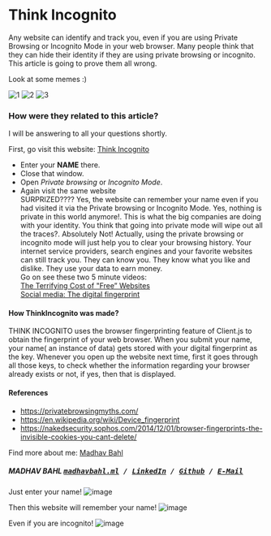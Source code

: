 # Think Incognito
Any website can identify and track you, even if you are using Private Browsing or Incognito Mode in your web browser. Many people think that they can hide their identity if they are using private browsing or incognito. 
This article is going to prove them all wrong.

Look at some memes :)

![1](https://user-images.githubusercontent.com/26179770/33140856-487cf53c-cfd7-11e7-91a3-032aeaf3eaac.jpg)
![2](https://user-images.githubusercontent.com/26179770/33140876-5e91ddce-cfd7-11e7-81f1-5ba5c22237fa.jpg)
![3](https://user-images.githubusercontent.com/26179770/33140878-60460c9e-cfd7-11e7-8e90-616b71c9cf55.jpg)

### How were they related to this article?
I will be answering to all your questions shortly.

First, go visit this website: <a href="https://think-incognito.herokuapp.com/">Think Incognito</a>
  * Enter your **NAME** there.
  * Close that window.
  * Open *Private browsing* or *Incognito Mode*.
  * Again visit the same website<br />
SURPRIZED????
Yes, the website can remember your name even if you had visited it via the Private browsing or Incognito Mode. Yes, nothing is private in this world anymore!. This is what the big companies are doing with your identity. You think that going into private mode will wipe out all the traces?. Absolutely Not! Actually, using the private browsing or incognito mode will just help you to clear your browsing history. Your internet service providers, search engines and your favorite websites can still track you. They can know you. They know what you like and dislike. They use your data to earn money.<br />
Go on see these two 5 minute videos:<br />
<a href="https://www.youtube.com/watch?v=5pFX2P7JLwA">The Terrifying Cost of "Free” Websites</a> <br />
<a href="https://www.youtube.com/watch?v=RpxHpQShVes">Social media: The digital fingerprint</a>

#### How ThinkIncognito was made?
THINK INCOGNITO uses the browser fingerprinting feature of Client.js to obtain the fingerprint of your web browser.
When you submit your name, your name( an instance of data) gets stored with your digital fingerprint as the key.
Whenever you open up the website next time, first it goes through all those keys, to check whether the information regarding your browser already exists or not, if yes, then that is displayed.

#### References
 * https://privatebrowsingmyths.com/
 * https://en.wikipedia.org/wiki/Device_fingerprint
 * https://nakedsecurity.sophos.com/2014/12/01/browser-fingerprints-the-invisible-cookies-you-cant-delete/

Find more about me: <a href="../MyWrites/Myself.md">Madhav Bahl</a> <br />
##### MADHAV BAHL <kbd>[madhavbahl.ml](http://madhavbahl.ml) / [LinkedIn](https://www.linkedin.com/in/madhavbahl/) / [Github](https://www.github.com/MadhavBahlMD) / [E-Mail](mailto:madhavbahl@gmail.com)</kbd>

Just enter your name!
![image](https://user-images.githubusercontent.com/26179770/31600121-e46e0dbe-b272-11e7-833c-88695db5ca7b.png)

Then this website will remember your name!
![image](https://user-images.githubusercontent.com/26179770/31600559-944bcd88-b274-11e7-91c1-846553e6638c.png)

Even if you are incognito!
![image](https://user-images.githubusercontent.com/26179770/31600595-ad3a4e50-b274-11e7-812c-084eb8e7d101.png)

